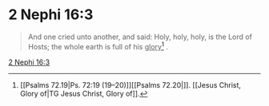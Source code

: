 # 2 Nephi 16:3

> And one cried unto another, and said: Holy, holy, holy, is the Lord of Hosts; the whole earth is full of his <u>glory</u>[^a] .

[2 Nephi 16:3](https://www.churchofjesuschrist.org/study/scriptures/bofm/2-ne/16?lang=eng&id=p3#p3)


[^a]: [[Psalms 72.19|Ps. 72:19 (19–20)]][[Psalms 72.20|]]. [[Jesus Christ, Glory of|TG Jesus Christ, Glory of]].  
